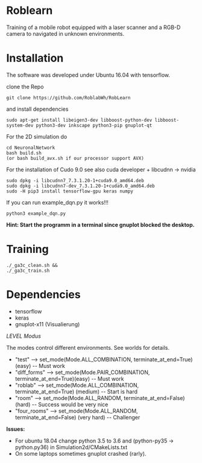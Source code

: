 # Roblearn
Training of a mobile robot equipped with a laser scanner and a RGB-D camera to navigated in unknown environments.

# Installation
The software was developed under Ubuntu 16.04 with tensorflow.

clone the Repo
```
git clone https://github.com/RoblabWh/RobLearn
```

and install dependencies

```
sudo apt-get install libeigen3-dev libboost-python-dev libboost-system-dev python3-dev inkscape python3-pip gnuplot-qt
```

For the 2D simulation do 

```
cd NeuronalNetwork 
bash build.sh
(or bash build_avx.sh if our processor support AVX)
```
For the installation of Cudo 9.0 see also cuda developer + libcudnn -> nvidia

```
sudo dpkg -i libcudnn7_7.3.1.20-1+cuda9.0_amd64.deb
sudo dpkg -i libcudnn7-dev_7.3.1.20-1+cuda9.0_amd64.deb 
sudo -H pip3 install tensorflow-gpu keras numpy
```

If you can run example_dqn.py it works!!!

```
python3 example_dqn.py
```

__Hint: Start the programm in a terminal since gnuplot blocked the desktop.__

# Training
```
./_ga3c_clean.sh &&
./_ga3c_train.sh
```

 # Dependencies
- tensorflow
- keras
- gnuplot-x11 (Visualierung)

_LEVEL Modus_

The modes control different environments. See worlds for details.

- "test"       --> set_mode(Mode.ALL_COMBINATION, terminate_at_end=True) (easy)      -- Must work
- "diff_forms" --> set_mode(Mode.PAIR_COMBINATION, terminate_at_end=True)(easy)      -- Must work
- "roblab"     --> set_mode(Mode.ALL_COMBINATION, terminate_at_end=True) (medium)    -- Start is hard
- "room"       --> set_mode(Mode.ALL_RANDOM, terminate_at_end=False)     (hard)      -- Success would be very nice
- "four_rooms" --> set_mode(Mode.ALL_RANDOM, terminate_at_end=False)     (very hard) -- Challenger

__Issues:__
- For ubuntu 18.04 change python 3.5 to 3.6 and (python-py35 -> python.py36) in Simulation2d/CMakeLists.txt
- On some laptops sometimes gnuplot crashed (rarly).
